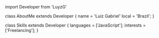 import Developer from 'LuyzG'

class AboutMe extends Developer {
  name    = 'Luiz Gabriel'
  local   = 'Brazil';
}

class Skills extends Developer {
  languages = ['JavaScript'];
  interests = ['Freelancing'];
}
<!---
LuyzG/LuyzG is a ✨ special ✨ repository because its `README.md` (this file) appears on your GitHub profile.
You can click the Preview link to take a look at your changes.
--->
